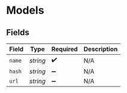 # Models


## Fields

| Field              | Type               | Required           | Description        |
| ------------------ | ------------------ | ------------------ | ------------------ |
| `name`             | *string*           | :heavy_check_mark: | N/A                |
| `hash`             | *string*           | :heavy_minus_sign: | N/A                |
| `url`              | *string*           | :heavy_minus_sign: | N/A                |
